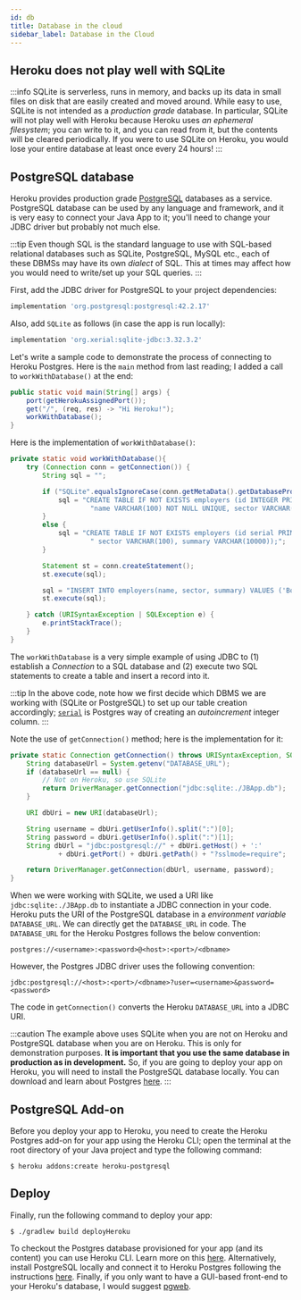 ```yaml
---
id: db
title: Database in the cloud
sidebar_label: Database in the Cloud
---
```


## Heroku does not play well with SQLite

:::info
SQLite is serverless, runs in memory, and backs up its data in small files on disk that are easily created and moved around. While easy to use, SQLite is not intended as a _production grade_ database. In particular, SQLite will not play well with Heroku because Heroku uses _an ephemeral filesystem_; you can write to it, and you can read from it, but the contents will be cleared periodically. If you were to use SQLite on Heroku, you would lose your entire database at least once every 24 hours!
:::

## PostgreSQL database

Heroku provides production grade [PostgreSQL](https://www.heroku.com/postgres) databases as a service. PostgreSQL database can be used by any language and framework, and it is very easy to connect your Java App to it; 
you'll need to change your JDBC driver but probably not much else.

:::tip
Even though SQL is the standard language to use with SQL-based relational databases such as SQLite, PostgreSQL, MySQL etc., each of these DBMSs may have its own _dialect_ of SQL. This at times may affect how you would need to write/set up your SQL queries. 
:::


First, add the JDBC driver for PostgreSQL to your project dependencies: 

```groovy
implementation 'org.postgresql:postgresql:42.2.17'
```
Also, add `SQLite` as follows (in case the app is run locally):

```groovy
implementation 'org.xerial:sqlite-jdbc:3.32.3.2'
```

Let's write a sample code to demonstrate the process of connecting to Heroku Postgres. Here is the `main` method from last reading; I added a call to `workWithDatabase()` at the end:

```java
public static void main(String[] args) {
    port(getHerokuAssignedPort());
    get("/", (req, res) -> "Hi Heroku!");
    workWithDatabase();
}
```

Here is the implementation of `workWithDatabase()`:

```java
private static void workWithDatabase(){
    try (Connection conn = getConnection()) {
        String sql = "";

        if ("SQLite".equalsIgnoreCase(conn.getMetaData().getDatabaseProductName())) { // running locally
            sql = "CREATE TABLE IF NOT EXISTS employers (id INTEGER PRIMARY KEY, " +
                    "name VARCHAR(100) NOT NULL UNIQUE, sector VARCHAR(100), summary VARCHAR(10000));";
        }
        else {
            sql = "CREATE TABLE IF NOT EXISTS employers (id serial PRIMARY KEY, name VARCHAR(100) NOT NULL UNIQUE," +
                    " sector VARCHAR(100), summary VARCHAR(10000));";
        }

        Statement st = conn.createStatement();
        st.execute(sql);

        sql = "INSERT INTO employers(name, sector, summary) VALUES ('Boeing', 'Aerospace', '');";
        st.execute(sql);

    } catch (URISyntaxException | SQLException e) {
        e.printStackTrace();
    }
}
```

The `workWithDatabase` is a very simple example of using JDBC to (1) establish a _Connection_ to a SQL database and (2) execute two SQL statements to create a table and insert a record into it. 

:::tip
In the above code, note how we first decide which DBMS we are working with (SQLite or PostgreSQL) to set up our table creation accordingly; [`serial`](https://www.postgresql.org/docs/9.1/datatype-numeric.html) is Postgres way of creating an _autoincrement_ integer column.
:::

Note the use of `getConnection()` method; here is the implementation for it:

```java
private static Connection getConnection() throws URISyntaxException, SQLException {
    String databaseUrl = System.getenv("DATABASE_URL");
    if (databaseUrl == null) {
        // Not on Heroku, so use SQLite
        return DriverManager.getConnection("jdbc:sqlite:./JBApp.db");
    }

    URI dbUri = new URI(databaseUrl);

    String username = dbUri.getUserInfo().split(":")[0];
    String password = dbUri.getUserInfo().split(":")[1];
    String dbUrl = "jdbc:postgresql://" + dbUri.getHost() + ':'
            + dbUri.getPort() + dbUri.getPath() + "?sslmode=require";

    return DriverManager.getConnection(dbUrl, username, password);
}
```

When we were working with SQLite, we used a URI like `jdbc:sqlite:./JBApp.db` to instantiate a JDBC connection in your code. Heroku puts the URI of the PostgreSQL database in a _environment variable_ `DATABASE_URL`. We can directly get the `DATABASE_URL` in code. 
The `DATABASE_URL` for the Heroku Postgres follows the below convention:

```plain
postgres://<username>:<password>@<host>:<port>/<dbname>
```

However, the Postgres JDBC driver uses the following convention:

```plain
jdbc:postgresql://<host>:<port>/<dbname>?user=<username>&password=<password>
```

The code in `getConnection()` converts the Heroku `DATABASE_URL` into a JDBC URI.

:::caution
The example above uses SQLite when you are not on Heroku and PostgreSQL database when you are on Heroku. This is only for demonstration purposes. **It is important that you use the same database in production as in development.** So, if you are going to deploy your app on Heroku, you will need to install the PostgreSQL database locally. You can download and learn about Postgres [here](https://www.postgresql.org/download/).
:::


## PostgreSQL Add-on

Before you deploy your app to Heroku, you need to create the Heroku Postgres add-on for your app using the Heroku CLI; open the terminal at the root directory of your Java project and type the following command:

```shell
$ heroku addons:create heroku-postgresql
```

## Deploy

Finally, run the following command to deploy your app:

```shell
$ ./gradlew build deployHeroku
```

To checkout the Postgres database provisioned for your app (and its content) you can use Heroku CLI. Learn more on this [here](https://devcenter.heroku.com/articles/heroku-postgresql#using-the-cli). Alternatively, install PostgreSQL locally and connect it to Heroku Postgres following the instructions [here](https://devcenter.heroku.com/articles/heroku-postgresql#local-setup). Finally, if you only want to have a GUI-based front-end to your Heroku's database, I would suggest [pgweb](http://sosedoff.github.io/pgweb/).

